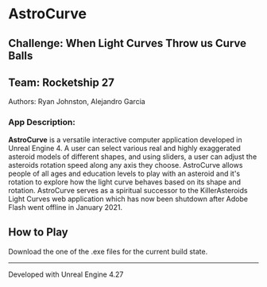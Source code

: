 # AstroCurve
## Challenge: When Light Curves Throw us Curve Balls
## Team: Rocketship 27

Authors:
Ryan Johnston, 
Alejandro Garcia

### App Description:

**AstroCurve** is a versatile interactive computer application developed in Unreal Engine 4. A user can select various real and highly exaggerated asteroid models of different shapes, and using sliders, a user can adjust the asteroids rotation speed along any axis they choose.  AstroCurve allows people of all ages and education levels to play with an asteroid and it's rotation to explore how the light curve behaves based on its shape and rotation. AstroCurve serves as a spiritual successor to the KillerAsteroids Light Curves web application which has now been shutdown after Adobe Flash went offline in January 2021.

## How to Play

Download the one of the .exe files for the current build state.

______________________________________________________________________________
Developed with Unreal Engine 4.27
